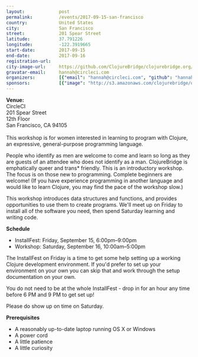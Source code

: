 ```yaml
---
layout:             post
permalink:          /events/2017-09-15-san-francisco
country:            United States
city:               San Francisco
street:             201 Spear Street
latitude:           37.791226
longitude:          -122.3919665
start-date:         2017-09-15
end-date:           2017-09-16
registration-url:
city-image-url:     https://github.com/ClojureBridge/clojurebridge.org/raw/master/app/assets/images/events/san-francisco.jpg
gravatar-email:     hannah@circleci.com
organizers:         [{"email": "hannah@circleci.com", "github": "hannahhenderson", "name": "Hannah Henderson", "twitter": "hendersgame"}, {"email": "an@circleci.com", "github": "annguy3n", "name": "An Nguyen", "twitter": null}]
sponsors:           [{"image": "http://s3.amazonaws.com/clojurebridge/original/214/687474703a2f2f626c6f672e636972636c6563692e636f6d2f77702d636f6e74656e742f75706c6f6164732f323031332f31312f6c6f676f2e706e67.png?1501587702", "name": "CircleCI", "url": "https://circleci.com/"}]
---
```


**Venue:**<br/>
CircleCI<br/>
201 Spear Street<br/>
12th Floor<br/>
San Francisco, CA 94105<br/>
<br/>
This workshop is for women interested in learning to program with Clojure, an expressive, general-purpose programming language.
<br/>

People who identify as men are welcome to come and learn so long as they are guests of an attendee who does not identify as a man. ClojureBridge is emphatically queer and trans* friendly.
This is an introductory workshop. The focus is on those new to programming. Complete beginners are welcome! (If you have experience programming in another language and would like to learn Clojure, you may find the pace of the workshop slow.)
<br/>

This workshop introduces data structures and functions, and provides opportunities to use them to create programs. We'll meet up on Friday to install all of the software you need, then spend Saturday learning and writing code.

**Schedule**

* InstallFest: Friday, September 15, 6:00pm–9:00pm
* Workshop: Saturday, September 16, 10:00am–5:00pm

The InstallFest on Friday is a time to get some help setting up a working Clojure development environment. If you'd prefer to set up your environment on your own you can skip that and work through the setup documentation on your own.

You do not need to be at the whole InstallFest - drop in for an hour any time before 6 PM and 9 PM to get set up!

Please do show up on time on Saturday.

**Prerequisites**

* A reasonably up-to-date laptop running OS X or Windows
* A power cord
* A little patience
* A little curiosity
